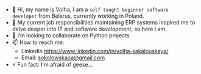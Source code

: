 - 👋 Hi, my name is Volha, I am a `self-taught beginner software developer` from Belarus, currently working in Poland.
- 🌱 My current job responsibilities maintaining ERP systems inspired me to delve deeper into IT and software development, so here I am.
- 💞️ I’m looking to collaborate on Python projects.
- 📫 How to reach me:
  - Linkedin https://www.linkedin.com/in/volha-sakalouskaya/
  - Email: sokolowskaoa@gmail.com
- ⚡ Fun fact: I'm afraid of geese...
